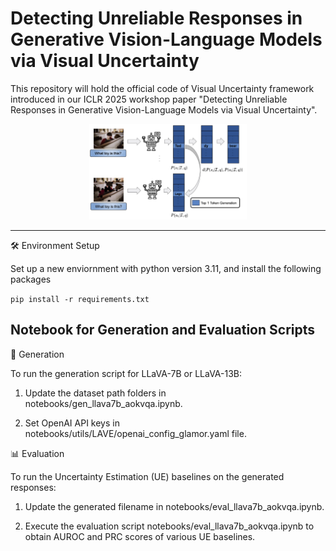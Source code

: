 # Detecting Unreliable Responses in Generative Vision-Language Models via Visual Uncertainty
This repository will hold the official code of Visual Uncertainty framework introduced in our ICLR 2025 workshop paper "Detecting Unreliable Responses in Generative Vision-Language Models via Visual Uncertainty".
<div align="center">
  <img src="VisualUE.jpg" width="50%" />
</div>
 
 
---
🛠 Environment Setup

Set up a new enviornment with python version 3.11, and install the following packages

```pip install -r requirements.txt    ```


## Notebook for Generation and Evaluation Scripts

📝 Generation

To run the generation script for LLaVA-7B or LLaVA-13B:

1. Update the dataset path folders in notebooks/gen_llava7b_aokvqa.ipynb.

2. Set OpenAI API keys in notebooks/utils/LAVE/openai_config_glamor.yaml file.

📊 Evaluation

To run the Uncertainty Estimation (UE) baselines on the generated responses:

1. Update the generated filename in notebooks/eval_llava7b_aokvqa.ipynb.

2. Execute the evaluation script notebooks/eval_llava7b_aokvqa.ipynb to obtain AUROC and PRC scores of various UE baselines.






